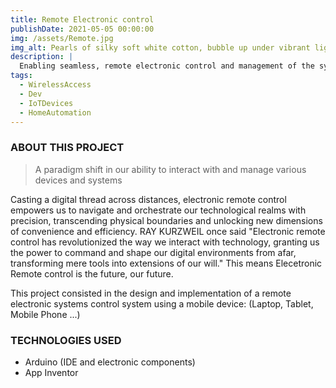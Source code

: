 ```yaml
---
title: Remote Electronic control
publishDate: 2021-05-05 00:00:00
img: /assets/Remote.jpg
img_alt: Pearls of silky soft white cotton, bubble up under vibrant lighting
description: |
  Enabling seamless, remote electronic control and management of the system application through meticulous implementation
tags:
  - WirelessAccess
  - Dev
  - IoTDevices
  - HomeAutomation
---
```


### ABOUT THIS PROJECT

> A paradigm shift in our ability to interact with and manage various devices and systems


Casting a digital thread across distances, electronic remote control empowers us to navigate and orchestrate our technological realms with precision, transcending physical boundaries and unlocking new dimensions of convenience and efficiency. RAY KURZWEIL once said "Electronic remote control has revolutionized the way we interact with technology, granting us the power to command and shape our digital environments from afar, transforming mere tools into extensions of our will." This means Elecetronic Remote control is the future, our future.

This project consisted in the design and implementation of a remote electronic systems control system using a mobile device: (Laptop, Tablet, Mobile Phone ...)

### TECHNOLOGIES USED
- Arduino (IDE and electronic components)
- App Inventor


